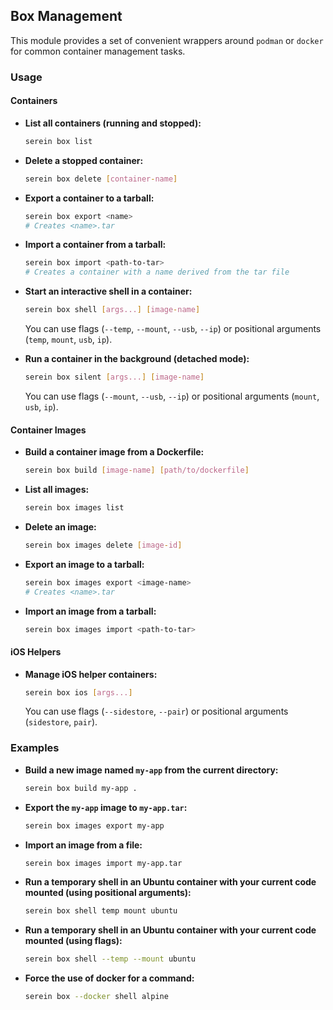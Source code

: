 ## Box Management

This module provides a set of convenient wrappers around `podman` or `docker` for common container management tasks.

### Usage

#### Containers

*   **List all containers (running and stopped):**
    ```bash
    serein box list
    ```

*   **Delete a stopped container:**
    ```bash
    serein box delete [container-name]
    ```

*   **Export a container to a tarball:**
    ```bash
    serein box export <name>
    # Creates <name>.tar
    ```

*   **Import a container from a tarball:**
    ```bash
    serein box import <path-to-tar>
    # Creates a container with a name derived from the tar file
    ```

*   **Start an interactive shell in a container:**
    ```bash
    serein box shell [args...] [image-name]
    ```
    You can use flags (`--temp`, `--mount`, `--usb`, `--ip`) or positional arguments (`temp`, `mount`, `usb`, `ip`).

*   **Run a container in the background (detached mode):**
    ```bash
    serein box silent [args...] [image-name]
    ```
    You can use flags (`--mount`, `--usb`, `--ip`) or positional arguments (`mount`, `usb`, `ip`).

#### Container Images

*   **Build a container image from a Dockerfile:**
    ```bash
    serein box build [image-name] [path/to/dockerfile]
    ```

*   **List all images:**
    ```bash
    serein box images list
    ```

*   **Delete an image:**
    ```bash
    serein box images delete [image-id]
    ```

*   **Export an image to a tarball:**
    ```bash
    serein box images export <image-name>
    # Creates <name>.tar
    ```

*   **Import an image from a tarball:**
    ```bash
    serein box images import <path-to-tar>
    ```

#### iOS Helpers

*   **Manage iOS helper containers:**
    ```bash
    serein box ios [args...]
    ```
    You can use flags (`--sidestore`, `--pair`) or positional arguments (`sidestore`, `pair`).

### Examples

*   **Build a new image named `my-app` from the current directory:**
    ```bash
    serein box build my-app .
    ```

*   **Export the `my-app` image to `my-app.tar`:**
    ```bash
    serein box images export my-app
    ```

*   **Import an image from a file:**
    ```bash
    serein box images import my-app.tar
    ```

*   **Run a temporary shell in an Ubuntu container with your current code mounted (using positional arguments):**
    ```bash
    serein box shell temp mount ubuntu
    ```

*   **Run a temporary shell in an Ubuntu container with your current code mounted (using flags):**
    ```bash
    serein box shell --temp --mount ubuntu
    ```

*   **Force the use of docker for a command:**
    ```bash
    serein box --docker shell alpine
    ```